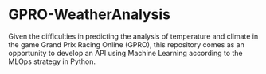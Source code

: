 # GPRO-WeatherAnalysis
Given the difficulties in predicting the analysis of temperature and climate in the game Grand Prix Racing Online (GPRO), this repository comes as an opportunity to develop an API using Machine Learning according to the MLOps strategy in Python.
